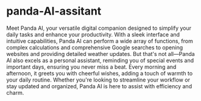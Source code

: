 # panda-AI-assitant
Meet Panda AI, your versatile digital companion designed to simplify your daily tasks and enhance your productivity. With a sleek interface and intuitive capabilities, Panda AI can perform a wide array of functions, from complex calculations and comprehensive Google searches to opening websites and providing detailed weather updates. But that's not all—Panda AI also excels as a personal assistant, reminding you of special events and important days, ensuring you never miss a beat. Every morning and afternoon, it greets you with cheerful wishes, adding a touch of warmth to your daily routine. Whether you're looking to streamline your workflow or stay updated and organized, Panda AI is here to assist with efficiency and charm.
